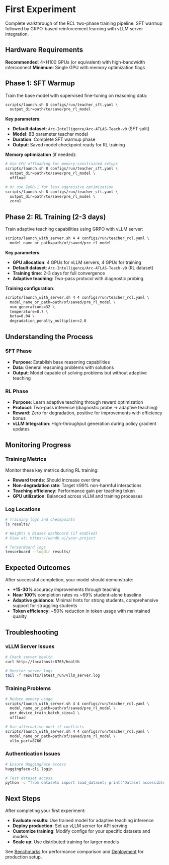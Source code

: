 
# First Experiment

Complete walkthrough of the RCL two-phase training pipeline: SFT warmup followed by GRPO-based reinforcement learning with vLLM server integration.

## Hardware Requirements

**Recommended**: 4×H100 GPUs (or equivalent) with high-bandwidth interconnect
**Minimum**: Single GPU with memory optimization flags

## Phase 1: SFT Warmup

Train the base model with supervised fine-tuning on reasoning data:

```bash
scripts/launch.sh 8 configs/run/teacher_sft.yaml \
  output_dir=path/to/save/pre_rl_model
```

**Key parameters**:
- **Default dataset**: `Arc-Intelligence/Arc-ATLAS-Teach-v0` (SFT split)
- **Model**: 8B parameter teacher model
- **Duration**: Complete SFT warmup phase
- **Output**: Saved model checkpoint ready for RL training

**Memory optimization** (if needed):
```bash
# Use CPU offloading for memory-constrained setups
scripts/launch.sh 8 configs/run/teacher_sft.yaml \
  output_dir=path/to/save/pre_rl_model \
  offload

# Or use ZeRO-1 for less aggressive optimization
scripts/launch.sh 8 configs/run/teacher_sft.yaml \
  output_dir=path/to/save/pre_rl_model \
  zero1
```

## Phase 2: RL Training (2-3 days)

Train adaptive teaching capabilities using GRPO with vLLM server:

```bash
scripts/launch_with_server.sh 4 4 configs/run/teacher_rcl.yaml \
  model_name_or_path=path/of/saved/pre_rl_model
```

**Key parameters**:
- **GPU allocation**: 4 GPUs for vLLM servers, 4 GPUs for training
- **Default dataset**: `Arc-Intelligence/Arc-ATLAS-Teach-v0` (RL dataset)
- **Training time**: 2-3 days for full convergence
- **Adaptive teaching**: Two-pass protocol with diagnostic probing

**Training configuration**:
```bash
scripts/launch_with_server.sh 4 4 configs/run/teacher_rcl.yaml \
  model_name_or_path=path/of/saved/pre_rl_model \
  num_generations=32 \
  temperature=0.7 \
  beta=0.04 \
  degradation_penalty_multiplier=2.0
```

## Understanding the Process

### SFT Phase
- **Purpose**: Establish base reasoning capabilities
- **Data**: General reasoning problems with solutions
- **Output**: Model capable of solving problems but without adaptive teaching

### RL Phase  
- **Purpose**: Learn adaptive teaching through reward optimization
- **Protocol**: Two-pass inference (diagnostic probe → adaptive teaching)
- **Reward**: Zero for degradation, positive for improvements with efficiency bonus
- **vLLM Integration**: High-throughput generation during policy gradient updates

## Monitoring Progress

### Training Metrics
Monitor these key metrics during RL training:
- **Reward trends**: Should increase over time
- **Non-degradation rate**: Target ≥99% non-harmful interactions
- **Teaching efficiency**: Performance gain per teaching token
- **GPU utilization**: Balanced across vLLM and training processes

### Log Locations
```bash
# Training logs and checkpoints
ls results/

# Weights & Biases dashboard (if enabled)
# View at: https://wandb.ai/your-project

# TensorBoard logs
tensorboard --logdir results/
```

## Expected Outcomes

After successful completion, your model should demonstrate:
- **+15-30%** accuracy improvements through teaching
- **Near 100%** completion rates vs ~69% student-alone baseline
- **Adaptive guidance**: Minimal hints for strong students, comprehensive support for struggling students
- **Token efficiency**: ~50% reduction in token usage with maintained quality

## Troubleshooting

### vLLM Server Issues
```bash
# Check server health
curl http://localhost:8765/health

# Monitor server logs
tail -f results/latest_run/vllm_server.log
```

### Training Problems
```bash
# Reduce memory usage
scripts/launch_with_server.sh 4 4 configs/run/teacher_rcl.yaml \
  model_name_or_path=path/of/saved/pre_rl_model \
  per_device_train_batch_size=1 \
  offload

# Use alternative port if conflicts
scripts/launch_with_server.sh 4 4 configs/run/teacher_rcl.yaml \
  model_name_or_path=path/of/saved/pre_rl_model \
  vllm_port=8766
```

### Authentication Issues
```bash
# Ensure HuggingFace access
huggingface-cli login

# Test dataset access
python -c "from datasets import load_dataset; print('Dataset accessible')"
```

## Next Steps

After completing your first experiment:
- **Evaluate results**: Use trained model for adaptive teaching inference
- **Deploy production**: Set up vLLM server for API serving
- **Customize training**: Modify configs for your specific datasets and models
- **Scale up**: Use distributed training for larger models

See [Benchmarks](../benchmarks/) for performance comparison and [Deployment](../deployment/) for production setup.

